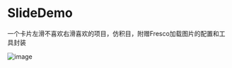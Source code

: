 # SlideDemo
一个卡片左滑不喜欢右滑喜欢的项目，仿积目，附赠Fresco加载图片的配置和工具封装

![image](https://github.com/zone-yan/SlideDemo/blob/master/image/SVID_20200909_185518_1.gif)
